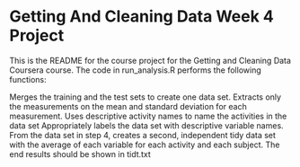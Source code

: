 # Getting And Cleaning Data Week 4 Project

This is the README for the course project for the Getting and Cleaning Data Coursera course. The code in  run_analysis.R performs the following functions:

Merges the training and the test sets to create one data set.
Extracts only the measurements on the mean and standard deviation for each measurement.
Uses descriptive activity names to name the activities in the data set
Appropriately labels the data set with descriptive variable names.
From the data set in step 4, creates a second, independent tidy data set with the average of each variable for each activity and each subject.
The end results should be shown in tidt.txt
